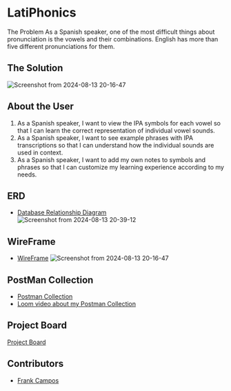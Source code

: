 # LatiPhonics
The Problem
As a Spanish speaker, one of the most difficult things about pronunciation is the vowels and their combinations. English has more than five different pronunciations for them.


## The Solution <!-- OPTIONAL, but doesn't hurt -->


![Screenshot from 2024-08-13 20-16-47](https://github.com/user-attachments/assets/007d2946-b37e-4c26-9c9b-cb3c451a31fb)


## About the User <!-- This is a scaled down user persona -->
1. As a Spanish speaker, I want to view the IPA symbols for each vowel so that I can learn the correct representation of individual vowel sounds.
1. As a Spanish speaker, I want to see example phrases with IPA transcriptions so that I can understand how the individual sounds are used in context.
1. As a Spanish speaker, I want to add my own notes to symbols and phrases so that I can customize my learning experience according to my needs.



## ERD <!-- Link to all the things that are required outside of the ones that have their own section -->
- [Database Relationship Diagram](https://dbdiagram.io/d/LatiPhonics-6556bf363be14957872a570d)
![Screenshot from 2024-08-13 20-39-12](https://github.com/user-attachments/assets/5ce19ac4-0a75-4181-85b2-d214cd839c5d)

## WireFrame <!-- Link to all the things that are required outside of the ones that have their own section -->
- [WireFrame](https://www.figma.com/design/OfS1XxIBm0TEQ2rjqOSlKw/latiphonics?node-id=7-153&m=dev&t=NnZHrB8W4xbofEOl-1)
![Screenshot from 2024-08-13 20-16-47](https://github.com/user-attachments/assets/0a2ea658-4127-431e-8a4c-023307fcc76b)


## PostMan Collection<!-- Link to all the things that are required outside of the ones that have their own section -->
- [Postman Collection](https://documenter.getpostman.com/view/34832435/2sA3sAi7rC)
- [Loom video about my Postman Collection](https://www.loom.com/share/46328c145dc9431a85fcab1df672b67b?sid=48a2a442-1518-4311-9abc-a7ad8c8472b0)

## Project Board <!-- These can be inside of your project. Look at the repos from class and see how the images are included in the readme -->
 [Project Board](https://github.com/users/frankcampos/projects/9)





## Contributors
- [Frank Campos](https://github.com/frankcampos)
